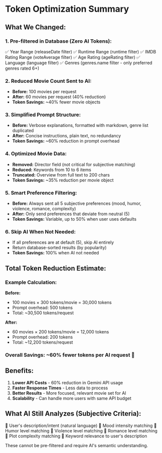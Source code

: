 # Token Optimization Summary

## What We Changed:

### 1. **Pre-filtered in Database (Zero AI Tokens):**
✅ Year Range (releaseDate filter)
✅ Runtime Range (runtime filter)
✅ IMDB Rating Range (voteAverage filter)
✅ Age Rating (ageRating filter)
✅ Language (language filter)
✅ Genres (genres.name filter - only preferred genres rated 6+)

### 2. **Reduced Movie Count Sent to AI:**
- **Before:** 100 movies per request
- **After:** 60 movies per request (40% reduction)
- **Token Savings:** ~40% fewer movie objects

### 3. **Simplified Prompt Structure:**
- **Before:** Verbose explanations, formatted with markdown, genre list duplicated
- **After:** Concise instructions, plain text, no redundancy
- **Token Savings:** ~60% reduction in prompt overhead

### 4. **Optimized Movie Data:**
- **Removed:** Director field (not critical for subjective matching)
- **Reduced:** Keywords from 10 to 6 items
- **Truncated:** Overview from full text to 200 chars
- **Token Savings:** ~35% reduction per movie object

### 5. **Smart Preference Filtering:**
- **Before:** Always sent all 5 subjective preferences (mood, humor, violence, romance, complexity)
- **After:** Only send preferences that deviate from neutral (5)
- **Token Savings:** Variable, up to 50% when user uses defaults

### 6. **Skip AI When Not Needed:**
- If all preferences are at default (5), skip AI entirely
- Return database-sorted results (by popularity)
- **Token Savings:** 100% when AI not needed

## Total Token Reduction Estimate:

### Example Calculation:
**Before:**
- 100 movies × 300 tokens/movie = 30,000 tokens
- Prompt overhead: 500 tokens
- Total: ~30,500 tokens/request

**After:**
- 60 movies × 200 tokens/movie = 12,000 tokens
- Prompt overhead: 200 tokens
- Total: ~12,200 tokens/request

### **Overall Savings: ~60% fewer tokens per AI request** 🎉

## Benefits:
1. **Lower API Costs** - 60% reduction in Gemini API usage
2. **Faster Response Times** - Less data to process
3. **Better Results** - More focused, relevant movie set for AI
4. **Scalability** - Can handle more users with same API budget

## What AI Still Analyzes (Subjective Criteria):
🤖 User's description/intent (natural language)
🤖 Mood intensity matching
🤖 Humor level matching
🤖 Violence level matching
🤖 Romance level matching
🤖 Plot complexity matching
🤖 Keyword relevance to user's description

These cannot be pre-filtered and require AI's semantic understanding.
